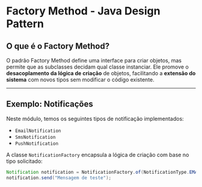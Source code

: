 # Factory Method - Java Design Pattern

## O que é o Factory Method?

O padrão Factory Method define uma interface para criar objetos, mas permite que as subclasses decidam qual classe instanciar. Ele promove o **desacoplamento da lógica de criação** de objetos, facilitando a **extensão do sistema** com novos tipos sem modificar o código existente.

---

## Exemplo: Notificações

Neste módulo, temos os seguintes tipos de notificação implementados:

- `EmailNotification`
- `SmsNotification`
- `PushNotification`

A classe `NotificationFactory` encapsula a lógica de criação com base no tipo solicitado:

```java
Notification notification = NotificationFactory.of(NotificationType.EMAIL);
notification.send("Mensagem de teste");
